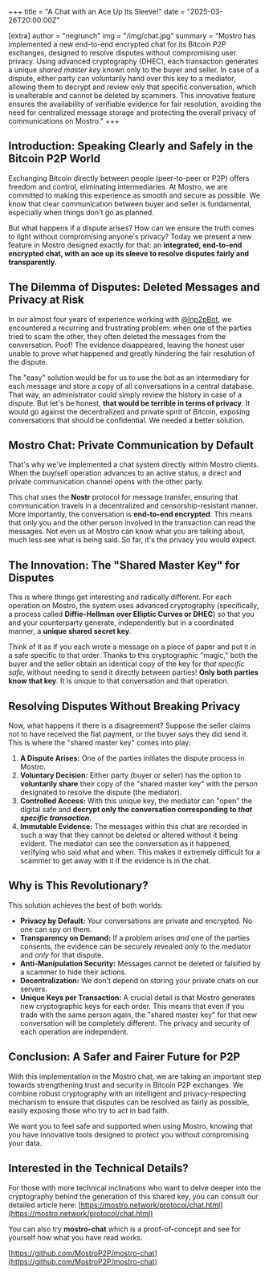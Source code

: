 +++
title = "A Chat with an Ace Up Its Sleeve!"
date = "2025-03-26T20:00:00Z"

[extra]
author = "negrunch"
img = "/img/chat.jpg"
summary = "Mostro has implemented a new end-to-end encrypted chat for its Bitcoin P2P exchanges, designed to resolve disputes without compromising user privacy. Using advanced cryptography (DHEC), each transaction generates a unique *shared master key* known only to the buyer and seller. In case of a dispute, either party can voluntarily hand over this key to a mediator, allowing them to decrypt and review only that specific conversation, which is unalterable and cannot be deleted by scammers. This innovative feature ensures the availability of verifiable evidence for fair resolution, avoiding the need for centralized message storage and protecting the overall privacy of communications on Mostro."
+++

## Introduction: Speaking Clearly and Safely in the Bitcoin P2P World

Exchanging Bitcoin directly between people (peer-to-peer or P2P) offers freedom and control, eliminating intermediaries. At Mostro, we are committed to making this experience as smooth and secure as possible. We know that clear communication between buyer and seller is fundamental, especially when things don't go as planned.

But what happens if a dispute arises? How can we ensure the truth comes to light without compromising anyone's privacy? Today we present a new feature in Mostro designed exactly for that: an **integrated, end-to-end encrypted chat, with an ace up its sleeve to resolve disputes fairly and transparently.**

## The Dilemma of Disputes: Deleted Messages and Privacy at Risk

In our almost four years of experience working with [@lnp2pBot](https://lnp2pbot.com/), we encountered a recurring and frustrating problem: when one of the parties tried to scam the other, they often deleted the messages from the conversation. Poof! The evidence disappeared, leaving the honest user unable to prove what happened and greatly hindering the fair resolution of the dispute.

The "easy" solution would be for us to use the bot as an intermediary for each message and store a copy of all conversations in a central database. That way, an administrator could simply review the history in case of a dispute. But let's be honest, **that would be terrible in terms of privacy**. It would go against the decentralized and private spirit of Bitcoin, exposing conversations that should be confidential. We needed a better solution.

## Mostro Chat: Private Communication by Default

That's why we've implemented a chat system directly within Mostro clients. When the buy/sell operation advances to an active status, a direct and private communication channel opens with the other party.

This chat uses the **Nostr** protocol for message transfer, ensuring that communication travels in a decentralized and censorship-resistant manner. More importantly, the conversation is **end-to-end encrypted**. This means that only you and the other person involved in the transaction can read the messages. Not even us at Mostro can know what you are talking about, much less see what is being said. So far, it's the privacy you would expect.

## The Innovation: The "Shared Master Key" for Disputes

This is where things get interesting and radically different. For each operation on Mostro, the system uses advanced cryptography (specifically, a process called **Diffie-Hellman over Elliptic Curves or DHEC**) so that you and your counterparty generate, independently but in a coordinated manner, a **unique shared secret key**.

Think of it as if you each wrote a message on a piece of paper and put it in a safe specific to that order. Thanks to this cryptographic "magic," both the buyer and the seller obtain an identical copy of the key for *that specific safe*, without needing to send it directly between parties! **Only both parties know that key**. It is unique to that conversation and that operation.

## Resolving Disputes Without Breaking Privacy

Now, what happens if there is a disagreement? Suppose the seller claims not to have received the fiat payment, or the buyer says they did send it. This is where the "shared master key" comes into play:

1.  **A Dispute Arises:** One of the parties initiates the dispute process in Mostro.
2.  **Voluntary Decision:** Either party (buyer or seller) has the option to **voluntarily share** their copy of the "shared master key" with the person designated to resolve the dispute (the mediator).
3.  **Controlled Access:** With this unique key, the mediator can "open" the digital safe and **decrypt only the conversation corresponding to *that specific transaction***.
4.  **Immutable Evidence:** The messages within this chat are recorded in such a way that they cannot be deleted or altered without it being evident. The mediator can see the conversation as it happened, verifying who said what and when. This makes it extremely difficult for a scammer to get away with it if the evidence is in the chat.

## Why is This Revolutionary?

This solution achieves the best of both worlds:

* **Privacy by Default:** Your conversations are private and encrypted. No one can spy on them.
* **Transparency on Demand:** If a problem arises *and* one of the parties consents, the evidence can be securely revealed *only* to the mediator and *only* for that dispute.
* **Anti-Manipulation Security:** Messages cannot be deleted or falsified by a scammer to hide their actions.
* **Decentralization:** We don't depend on storing your private chats on our servers.
* **Unique Keys per Transaction:** A crucial detail is that Mostro generates new cryptographic keys for each order. This means that even if you trade with the same person again, the "shared master key" for that new conversation will be completely different. The privacy and security of each operation are independent.

## Conclusion: A Safer and Fairer Future for P2P

With this implementation in the Mostro chat, we are taking an important step towards strengthening trust and security in Bitcoin P2P exchanges. We combine robust cryptography with an intelligent and privacy-respecting mechanism to ensure that disputes can be resolved as fairly as possible, easily exposing those who try to act in bad faith.

We want you to feel safe and supported when using Mostro, knowing that you have innovative tools designed to protect you without compromising your data.

## Interested in the Technical Details?

For those with more technical inclinations who want to delve deeper into the cryptography behind the generation of this shared key, you can consult our detailed article here: [https://mostro.network/protocol/chat.html](https://mostro.network/protocol/chat.html)

You can also try **mostro-chat** which is a proof-of-concept and see for yourself how what you have read works.

[https://github.com/MostroP2P/mostro-chat](https://github.com/MostroP2P/mostro-chat)